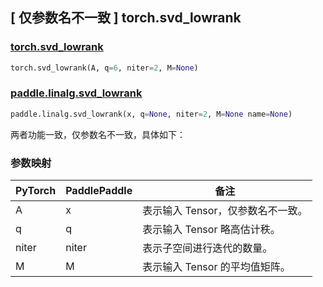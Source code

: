 ## [ 仅参数名不一致 ] torch.svd_lowrank

### [torch.svd_lowrank](https://pytorch.org/docs/stable/generated/torch.svd_lowrank.html?highlight=torch+svd_lowrank#torch.svd_lowrank)

```python
torch.svd_lowrank(A, q=6, niter=2, M=None)
```

### [paddle.linalg.svd_lowrank](https://www.paddlepaddle.org.cn/documentation/docs/zh/develop/api/paddle/linalg/svd_lowrank_cn.html)

```python
paddle.linalg.svd_lowrank(x, q=None, niter=2, M=None name=None)
```

两者功能一致，仅参数名不一致，具体如下：

### 参数映射
| PyTorch       | PaddlePaddle | 备注                                                   |
| ------------- | ------------ | ------------------------------------------------------ |
| A          | x            | 表示输入 Tensor，仅参数名不一致。                           |
| q          | q            | 表示输入 Tensor 略高估计秩。                                |
| niter      | niter        | 表示子空间进行迭代的数量。                                  |
| M          | M            | 表示输入 Tensor 的平均值矩阵。                              |
